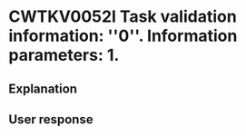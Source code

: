 # CWTKV0052I Task validation information: ''0''. Information parameters: 1.

## Explanation

## User response